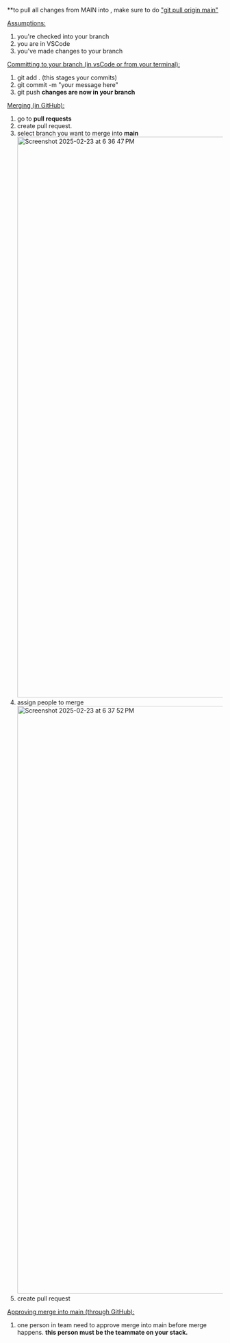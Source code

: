 **to pull all changes from MAIN into <YOUR BRANCH>, make sure to do <ins>"git pull origin main"<ins>

<ins>Assumptions:<ins>
1. you're checked into your branch
2. you are in VSCode
3. you've made changes to your branch

<ins>Committing to your branch (in vsCode or from your terminal):<ins>
1. git add . (this stages your commits)
2. git commit -m "your message here"
3. git push
**changes are now in your branch**

<ins>Merging (in GitHub):<ins>
1. go to **pull requests**
2. create pull request.
3. select branch you want to merge into **main**
   <img width="1309" alt="Screenshot 2025-02-23 at 6 36 47 PM" src="https://github.com/user-attachments/assets/6165ab7c-5477-4fca-9e73-76730beae777" />
4. assign people to merge
   <img width="1372" alt="Screenshot 2025-02-23 at 6 37 52 PM" src="https://github.com/user-attachments/assets/1d9be5af-6aa2-415a-87aa-4a520a5e10f9" />
5. create pull request

<ins>Approving merge into main (through GitHub):<ins>
1. one person in team need to approve merge into main before merge happens. **this person must be the teammate on your stack.**
